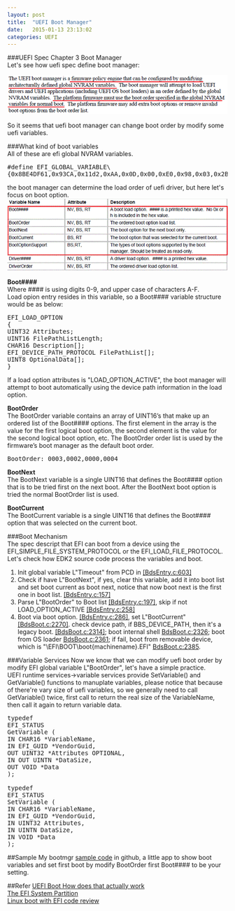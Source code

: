 ```yaml
---
layout: post
title:  "UEFI Boot Manager"
date:   2015-01-13 23:13:02
categories: UEFI
---  
```


###UEFI Spec Chapter 3 Boot Manager  
Let's see how uefi spec define boot manager:  

<img src="/images/2015/01/spec_boot_manager.gif" style="width: 700px;">  

So it seems that uefi boot manager can change boot order by modify some uefi variables.  

###What kind of boot variables  
All of these are efi global NVRAM variables.   
<pre>
#define EFI_GLOBAL_VARIABLE\
{0x8BE4DF61,0x93CA,0x11d2,0xAA,0x0D,0x00,0xE0,0x98,0x03,0x2B,0x8C}
</pre>  
the boot manager can determine the load order of uefi driver, but here let's focus on boot option.  
<img src="/images/2015/01/uefi_boot_variables.gif" style="width: 700px;">  

**Boot####**  
Where #### is using digits 0-9, and upper case of characters A-F.  
Load opion entry resides in this variable, so a Boot#### variable structure would be as below:    
<pre>
EFI_LOAD_OPTION
{
UINT32 Attributes;
UINT16 FilePathListLength;
CHAR16 Description[];
EFI_DEVICE_PATH_PROTOCOL FilePathList[];
UINT8 OptionalData[];
}
</pre>  
If a load option attributes is "LOAD_OPTION_ACTIVE", the boot manager will attempt to boot automatically using the device path information in the load option.  

**BootOrder**  
The BootOrder variable contains an array of UINT16’s that make up an ordered list of the Boot#### options. The first element in the array is the value for the first logical boot option, the second element is the value for the second logical boot option, etc. The BootOrder order list is used by the firmware’s boot manager as the default boot order.  
<pre>
BootOrder: 0003,0002,0000,0004
</pre>
**BootNext**  
The BootNext variable is a single UINT16 that defines the Boot#### option that is to be tried first on the next boot. After the BootNext boot option is tried the normal BootOrder list is used.  

**BootCurrent**  
The BootCurrent variable is a single UINT16 that defines the Boot#### option that was selected on the current boot.  

###Boot Mechanism  
The spec descript that EFI can boot from a device using the EFI_SIMPLE_FILE_SYSTEM_PROTOCOL or the EFI_LOAD_FILE_PROTOCOL. Let's check how EDK2 source code process the variables and boot.  
1. Init global variable L"Timeout" from PCD in [[BdsEntry.c:603]][BdsEntry603Lnk]  
2. Check if have L"BootNext", if yes, clear this variable, add it into boot list and set boot current as boot next, notice that now boot next is the first one in boot list. [[BdsEntry.c:157]][BdsEntry157Lnk]  
3. Parse L"BootOrder" to Boot list [[BdsEntry.c:197]][BdsEntry197Lnk], skip if not LOAD_OPTION_ACTIVE [[BdsEntry.c:258]][BdsEntry258Lnk]  
4. Boot via boot option. [[BdsEntry.c:286]][BdsEntry286Lnk], set L"BootCurrent" [[BdsBoot.c:2270]][BdsBoot2270Lnk]. check device path, if BBS_DEVICE_PATH, then it's a legacy boot. [[BdsBoot.c:2314]][BdsBoot2314Lnk]; boot internal shell [BdsBoot.c:2326][BdsBoot2326Lnk]; boot from OS loader [BdsBoot.c:2361][BdsBoot2361Lnk]; if fail, boot from removable device, which is "\EFI\BOOT\boot{machinename}.EFI" [BdsBoot.c:2385][BdsBoot2385Lnk].  

###Variable Services
Now we know that we can modify uefi boot order by modify EFI global variable L"BootOrder", let's have a simple practice.  
UEFI runtime services->variable services provide SetVariable() and GetVariable() functions to manuplate variables, please notice that because of there're vary size of uefi variables, so we generally need to call GetVariable() twice, first call to return the real size of the VariableName, then call it again to return variable data.  
<pre>
typedef
EFI_STATUS
GetVariable (
IN CHAR16 *VariableName,
IN EFI_GUID *VendorGuid,
OUT UINT32 *Attributes OPTIONAL,
IN OUT UINTN *DataSize,
OUT VOID *Data
);

typedef
EFI_STATUS
SetVariable (
IN CHAR16 *VariableName,
IN EFI_GUID *VendorGuid,
IN UINT32 Attributes,
IN UINTN DataSize,
IN VOID *Data
);
</pre>

##Sample 
My bootmgr [sample code][BootmgrSampleLnk] in github, a little app to show boot variables and set first boot by modify BootOrder first Boot#### to be your setting.  

##Refer
[UEFI Boot How does that actually work][1]  
[The EFI System Partition][2]  
[Linux boot with EFI code review][3]


[1]: https://www.happyassassin.net/2014/01/25/uefi-boot-how-does-that-actually-work-then/  
[2]: http://blog.uncooperative.org/blog/2014/02/06/the-efi-system-partition/  
[3]: http://louis.feuvrier.org/boot.html  
[BootmgrSampleLnk]: https://github.com/kurtqiao/MyPkg/tree/master/Application/bootmgr  
[BdsEntry603Lnk]: https://github.com/tianocore/edk2/blob/master/IntelFrameworkModulePkg/Universal/BdsDxe/BdsEntry.c#L603  
[BdsEntry197Lnk]: https://github.com/tianocore/edk2/blob/master/IntelFrameworkModulePkg/Universal/BdsDxe/BdsEntry.c#L197  
[BdsEntry157Lnk]: https://github.com/tianocore/edk2/blob/master/IntelFrameworkModulePkg/Universal/BdsDxe/BdsEntry.c#L157  
[BdsEntry258Lnk]: https://github.com/tianocore/edk2/blob/master/IntelFrameworkModulePkg/Universal/BdsDxe/BdsEntry.c#L258  
[BdsEntry286Lnk]: https://github.com/tianocore/edk2/blob/master/IntelFrameworkModulePkg/Universal/BdsDxe/BdsEntry.c#L286  
[BdsBoot2270Lnk]: https://github.com/tianocore/edk2/blob/master/IntelFrameworkModulePkg/Library/GenericBdsLib/BdsBoot.c#L2270  
[BdsBoot2314Lnk]: https://github.com/tianocore/edk2/blob/master/IntelFrameworkModulePkg/Library/GenericBdsLib/BdsBoot.c#L2314  
[BdsBoot2326Lnk]: https://github.com/tianocore/edk2/blob/master/IntelFrameworkModulePkg/Library/GenericBdsLib/BdsBoot.c#L2326  
[BdsBoot2361Lnk]: https://github.com/tianocore/edk2/blob/master/IntelFrameworkModulePkg/Library/GenericBdsLib/BdsBoot.c#L2361  
[BdsBoot2385Lnk]: https://github.com/tianocore/edk2/blob/master/IntelFrameworkModulePkg/Library/GenericBdsLib/BdsBoot.c#L2385